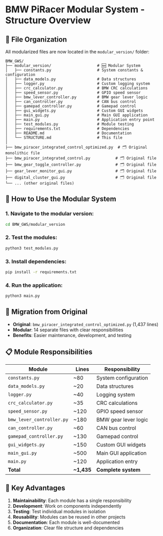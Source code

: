 # BMW PiRacer Modular System - Structure Overview

## 📁 File Organization

All modularized files are now located in the `modular_version/` folder:

```
BMW_GWS/
├── modular_version/                    # 🆕 Modular System
│   ├── constants.py                    # System constants & configuration
│   ├── data_models.py                  # Data structures
│   ├── logger.py                       # Custom logging system
│   ├── crc_calculator.py               # BMW CRC calculations
│   ├── speed_sensor.py                 # GPIO speed sensor
│   ├── bmw_lever_controller.py         # BMW gear lever logic
│   ├── can_controller.py               # CAN bus control
│   ├── gamepad_controller.py           # Gamepad control
│   ├── gui_widgets.py                  # Custom GUI widgets
│   ├── main_gui.py                     # Main GUI application
│   ├── main.py                         # Application entry point
│   ├── test_modules.py                 # Module testing
│   ├── requirements.txt                # Dependencies
│   ├── README.md                       # Documentation
│   └── STRUCTURE.md                    # This file
│
├── bmw_piracer_integrated_control_optimized.py  # 🗂️ Original monolithic file
├── bmw_piracer_integrated_control.py           # 🗂️ Original file
├── bmw_gear_toggle_controller.py               # 🗂️ Original file
├── gear_lever_monitor_gui.py                   # 🗂️ Original file
├── digital_cluster_gui.py                      # 🗂️ Original file
└── ... (other original files)
```

## 🚀 How to Use the Modular System

### 1. Navigate to the modular version:
```bash
cd BMW_GWS/modular_version
```

### 2. Test the modules:
```bash
python3 test_modules.py
```

### 3. Install dependencies:
```bash
pip install -r requirements.txt
```

### 4. Run the application:
```bash
python3 main.py
```

## 🔄 Migration from Original

- **Original**: `bmw_piracer_integrated_control_optimized.py` (1,437 lines)
- **Modular**: 14 separate files with clear responsibilities
- **Benefits**: Easier maintenance, development, and testing

## 📋 Module Responsibilities

| Module | Lines | Responsibility |
|--------|-------|----------------|
| `constants.py` | ~80 | System configuration |
| `data_models.py` | ~20 | Data structures |
| `logger.py` | ~40 | Logging system |
| `crc_calculator.py` | ~35 | CRC calculations |
| `speed_sensor.py` | ~120 | GPIO speed sensor |
| `bmw_lever_controller.py` | ~180 | BMW gear lever logic |
| `can_controller.py` | ~60 | CAN bus control |
| `gamepad_controller.py` | ~130 | Gamepad control |
| `gui_widgets.py` | ~150 | Custom GUI widgets |
| `main_gui.py` | ~500 | Main GUI application |
| `main.py` | ~120 | Application entry |
| **Total** | **~1,435** | **Complete system** |

## 🎯 Key Advantages

1. **Maintainability**: Each module has a single responsibility
2. **Development**: Work on components independently
3. **Testing**: Test individual modules in isolation
4. **Reusability**: Modules can be reused in other projects
5. **Documentation**: Each module is well-documented
6. **Organization**: Clear file structure and dependencies 